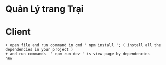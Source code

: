 # Quản Lý trang Trại
# Client
    + open file and run command in cmd ' npm install '; ( install all the dependencies in your project )
    + and run commands  ' npm run dev ' is view page by dependencies 
    new